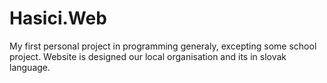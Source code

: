 # Hasici.Web
My first personal project in programming generaly, excepting some school project. Website is designed our local organisation and its in
slovak language.
